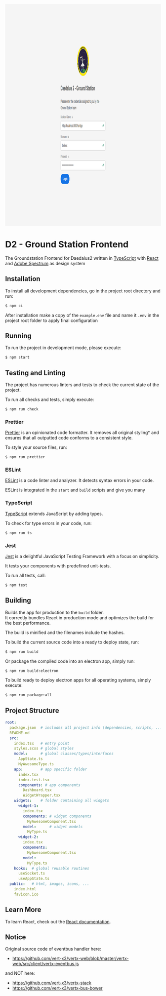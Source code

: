 <p align="center">
<img alt="Login Screen" height="720" src="./images/login-screen.png"  />
</p>

# D2 - Ground Station Frontend

The Groundstation Frontend for Daedalus2 written in [TypeScript](https://www.typescriptlang.org/)
with [React](https://reactjs.org/) and [Adobe Spectrum](https://spectrum.adobe.com/) as design system

## Installation

To install all development dependencies, go in the project root directory and run:
```sh
$ npm ci
```

After installation make a copy of the `example.env` file
and name it `.env` in the project root folder to apply final configuration 

## Running

To run the project in development mode, please execute:
```sh
$ npm start
```

## Testing and Linting

The project has numerous linters and tests to check the current state of the project.

To run all checks and tests, simply execute:
```sh
$ npm run check
```

### Prettier

[Prettier](https://prettier.io/) is an opinionated code formatter.
It removes all original styling* and ensures that all outputted code conforms to a consistent style.

To style your source files, run:
```sh
$ npm run prettier
```

### ESLint

[ESLint](https://eslint.org/) is a code linter and analyzer. It detects syntax errors in your code.

ESLint is integrated in the `start` and `build` scripts and give you many 

### TypeScript

[TypeScript](https://www.typescriptlang.org/) extends JavaScript by adding types.

To check for type errors in your code, run:
```sh
$ npm run ts
```

### Jest

[Jest](https://jestjs.io/) is a delightful JavaScript Testing Framework with a focus on simplicity.

It tests your components with predefined unit-tests.

To run all tests, call:
```sh
$ npm test
```

## Building

Builds the app for production to the `build` folder.<br />
It correctly bundles React in production mode and optimizes the build for the best performance.

The build is minified and the filenames include the hashes.

To build the current source code into a ready to deploy state, run:
```sh
$ npm run build
```

Or package the compiled code into an electron app, simply run:
```sh
$ npm run build:electron
```

To build ready to deploy electron apps for all operating systems, simply execute:
```sh
$ npm run package:all
```

## Project Structure

```yaml
root:
  package.json  # includes all project info (dependencies, scripts, ...)
  README.md
  src:
    index.tsx   # entry point 
    styles.scss # global styles
    model:      # global classes/types/interfaces
      AppState.ts
      MyAwesomeType.ts
    app:        # app specific folder
      index.tsx
      index.test.tsx
      components: # app components
        Dashboard.tsx
        WidgetWrapper.tsx
    widgets:    # folder containing all widgets
      widget-1:
        index.tsx
        components: # widget components
          MyAwesomeComponent.tsx
        model:      # widget models
          MyType.ts
      widget-2:
        index.tsx
        components:
          MyAwesomeComponent.tsx
        model:
          MyType.ts
    hooks:  # global reusable routines
      useSocket.ts
      useAppState.ts
  public:   # html, images, icons, ...
    index.html
    favicon.ico
```

## Learn More

To learn React, check out the [React documentation](https://reactjs.org/).

## Notice

Original source code of eventbus handler here:
- https://github.com/vert-x3/vertx-web/blob/master/vertx-web/src/client/vertx-eventbus.js

and NOT here:
- https://github.com/vert-x3/vertx-stack
- https://github.com/vert-x3/vertx-bus-bower
